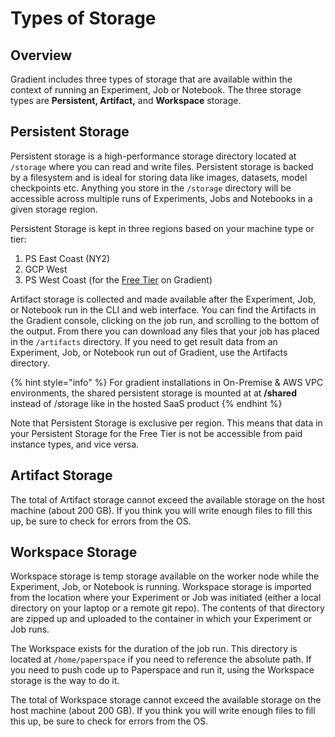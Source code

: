 # Types of Storage

## Overview

Gradient includes three types of storage that are available within the context of running an Experiment, Job or Notebook. The three storage types are **Persistent, Artifact,** and **Workspace** storage.

## Persistent Storage

Persistent storage is a high-performance storage directory located at `/storage` where you can read and write files. Persistent storage is backed by a filesystem and is ideal for storing data like images, datasets, model checkpoints etc.  Anything you store in the `/storage` directory will be accessible across multiple runs of Experiments, Jobs and Notebooks in a given storage region. 

Persistent Storage is kept in three regions based on your machine type or tier:

1. PS East Coast \(NY2\)
2. GCP West
3. PS West Coast \(for the [Free Tier](../instances/free-instances.md) on Gradient\)

Artifact storage is collected and made available after the Experiment, Job, or Notebook run in the CLI and web interface. You can find the Artifacts in the Gradient console, clicking on the job run, and scrolling to the bottom of the output. From there you can download any files that your job has placed in the `/artifacts` directory.  If you need to get result data from an Experiment, Job, or Notebook run out of Gradient, use the Artifacts directory.

{% hint style="info" %}
For gradient installations in On-Premise & AWS VPC environments, the shared persistent storage is mounted at at **/shared** instead of /storage like in the hosted SaaS product
{% endhint %}

Note that Persistent Storage is exclusive per region. This means that data in your Persistent Storage for the Free Tier is not be accessible from paid instance types, and vice versa.

## Artifact Storage

The total of Artifact storage cannot exceed the available storage on the host machine \(about 200 GB\). If you think you will write enough files to fill this up, be sure to check for errors from the OS.

## Workspace Storage

Workspace storage is temp storage available on the worker node while the Experiment, Job, or Notebook is running.  Workspace storage is imported from the location where your Experiment or Job was initiated \(either a local directory on your laptop or a remote git repo\).  The contents of that directory are zipped up and uploaded to the container in which your Experiment or Job runs. 

The Workspace exists for the duration of the job run. This directory is located at `/home/paperspace` if you need to reference the absolute path. If you need to push code up to Paperspace and run it, using the Workspace storage is the way to do it.

The total of Workspace storage cannot exceed the available storage on the host machine \(about 200 GB\). If you think you will write enough files to fill this up, be sure to check for errors from the OS. 

